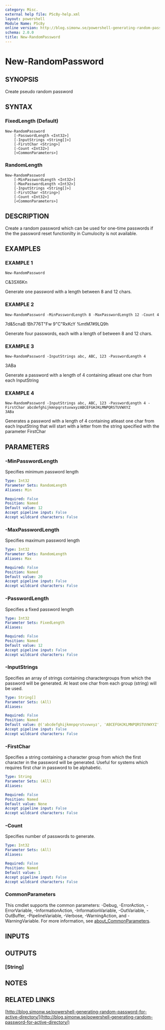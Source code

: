 ```yaml
---
category: Misc.
external help file: PSc8y-help.xml
layout: powershell
Module Name: PSc8y
online version: http://blog.simonw.se/powershell-generating-random-password-for-active-directory/
schema: 2.0.0
title: New-RandomPassword
---
```


# New-RandomPassword

## SYNOPSIS
Create pseudo random password

## SYNTAX

### FixedLength (Default)
```
New-RandomPassword
	[-PasswordLength <Int32>]
	[-InputStrings <String[]>]
	[-FirstChar <String>]
	[-Count <Int32>]
	[<CommonParameters>]
```

### RandomLength
```
New-RandomPassword
	[-MinPasswordLength <Int32>]
	[-MaxPasswordLength <Int32>]
	[-InputStrings <String[]>]
	[-FirstChar <String>]
	[-Count <Int32>]
	[<CommonParameters>]
```

## DESCRIPTION
Create a random password which can be used for one-time passwords if the
the password reset functionilty in Cumulocity is not available.

## EXAMPLES

### EXAMPLE 1
```
New-RandomPassword
```

C&3SX6Kn

Generate one password with a length between 8 and 12 chars.

### EXAMPLE 2
```
New-RandomPassword -MinPasswordLength 8 -MaxPasswordLength 12 -Count 4
```

7d&5cnaB
!Bh776T"Fw
9"C"RxKcY
%mtM7#9LQ9h

Generate four passwords, each with a length of between 8 and 12 chars.

### EXAMPLE 3
```
New-RandomPassword -InputStrings abc, ABC, 123 -PasswordLength 4
```

3ABa

Generate a password with a length of 4 containing atleast one char from each InputString

### EXAMPLE 4
```
New-RandomPassword -InputStrings abc, ABC, 123 -PasswordLength 4 -FirstChar abcdefghijkmnpqrstuvwxyzABCEFGHJKLMNPQRSTUVWXYZ
3ABa
```

Generates a password with a length of 4 containing atleast one char from each InputString that will start with a letter from 
the string specified with the parameter FirstChar

## PARAMETERS

### -MinPasswordLength
Specifies minimum password length

```yaml
Type: Int32
Parameter Sets: RandomLength
Aliases: Min

Required: False
Position: Named
Default value: 12
Accept pipeline input: False
Accept wildcard characters: False
```

### -MaxPasswordLength
Specifies maximum password length

```yaml
Type: Int32
Parameter Sets: RandomLength
Aliases: Max

Required: False
Position: Named
Default value: 20
Accept pipeline input: False
Accept wildcard characters: False
```

### -PasswordLength
Specifies a fixed password length

```yaml
Type: Int32
Parameter Sets: FixedLength
Aliases:

Required: False
Position: Named
Default value: 12
Accept pipeline input: False
Accept wildcard characters: False
```

### -InputStrings
Specifies an array of strings containing charactergroups from which the password will be generated.
At least one char from each group (string) will be used.

```yaml
Type: String[]
Parameter Sets: (All)
Aliases:

Required: False
Position: Named
Default value: @('abcdefghijkmnpqrstuvwxyz', 'ABCEFGHJKLMNPQRSTUVWXYZ', '123456789', '!#%()[]*+-_;,.')
Accept pipeline input: False
Accept wildcard characters: False
```

### -FirstChar
Specifies a string containing a character group from which the first character in the password will be generated.
Useful for systems which requires first char in password to be alphabetic.

```yaml
Type: String
Parameter Sets: (All)
Aliases:

Required: False
Position: Named
Default value: None
Accept pipeline input: False
Accept wildcard characters: False
```

### -Count
Specifies number of passwords to generate.

```yaml
Type: Int32
Parameter Sets: (All)
Aliases:

Required: False
Position: Named
Default value: 1
Accept pipeline input: False
Accept wildcard characters: False
```

### CommonParameters
This cmdlet supports the common parameters: -Debug, -ErrorAction, -ErrorVariable, -InformationAction, -InformationVariable, -OutVariable, -OutBuffer, -PipelineVariable, -Verbose, -WarningAction, and -WarningVariable. For more information, see [about_CommonParameters](http://go.microsoft.com/fwlink/?LinkID=113216).

## INPUTS

## OUTPUTS

### [String]
## NOTES

## RELATED LINKS

[http://blog.simonw.se/powershell-generating-random-password-for-active-directory/](http://blog.simonw.se/powershell-generating-random-password-for-active-directory/)

